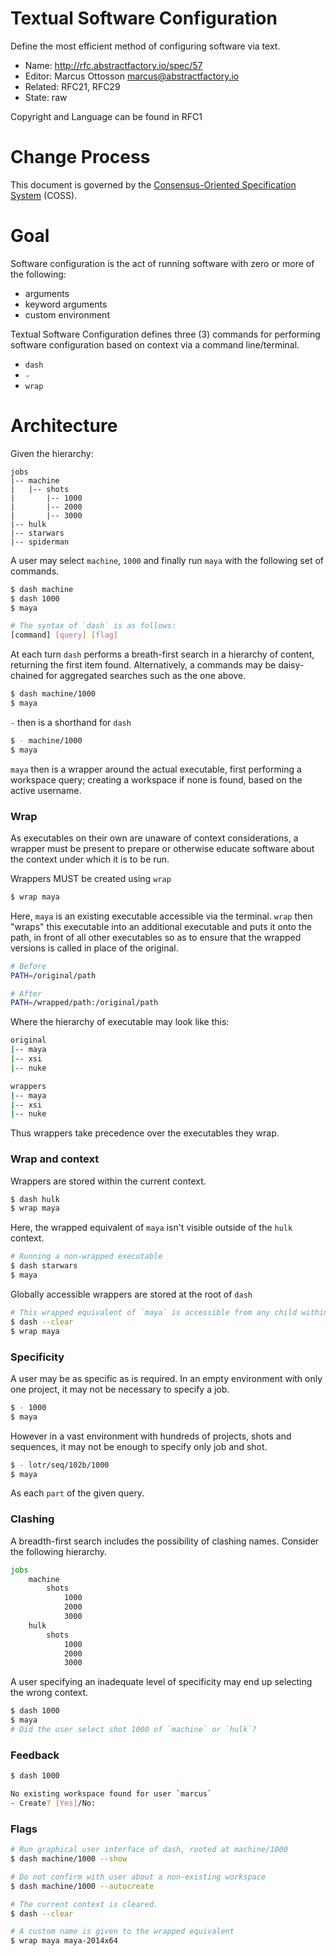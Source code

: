 # Textual Software Configuration

Define the most efficient method of configuring software via text.

* Name: http://rfc.abstractfactory.io/spec/57
* Editor: Marcus Ottosson <marcus@abstractfactory.io>
* Related: RFC21, RFC29
* State: raw

Copyright and Language can be found in RFC1

# Change Process

This document is governed by the [Consensus-Oriented Specification System](http://www.digistan.org/spec:1/COSS) (COSS).

# Goal

Software configuration is the act of running software with zero or more of the following:

* arguments
* keyword arguments
* custom environment

Textual Software Configuration defines three (3) commands for performing software configuration based on context via a command line/terminal.

* `dash`
* `-`
* `wrap`

# Architecture

Given the hierarchy:

```
jobs
|-- machine
|   |-- shots
|       |-- 1000
|       |-- 2000
|       |-- 3000
|-- hulk
|-- starwars
|-- spiderman
```

A user may select `machine`, `1000` and finally run `maya` with the following set of commands.

```bash
$ dash machine
$ dash 1000
$ maya
```

```bash
# The syntax of `dash` is as follows:
[command] [query] [flag]
```

At each turn `dash` performs a breath-first search in a hierarchy of content, returning the first item found. Alternatively, a commands may be daisy-chained for aggregated searches such as the one above.

```bash
$ dash machine/1000
$ maya
```

`-` then is a shorthand for `dash`

```bash
$ - machine/1000
$ maya
```

`maya` then is a wrapper around the actual executable, first performing a workspace query; creating a workspace if none is found, based on the active username.

### Wrap

As executables on their own are unaware of context considerations, a wrapper must be present to prepare or otherwise educate software about the context under which it is to be run.

Wrappers MUST be created using `wrap`

```bash
$ wrap maya
```

Here, `maya` is an existing executable accessible via the terminal. `wrap` then "wraps" this executable into an additional executable and puts it onto the path, in front of all other executables so as to ensure that the wrapped versions is called in place of the original.

```bash
# Before
PATH=/original/path

# After
PATH=/wrapped/path:/original/path
```

Where the hierarchy of executable may look like this:

```bash
original
|-- maya
|-- xsi
|-- nuke

wrappers
|-- maya
|-- xsi
|-- nuke
```

Thus wrappers take precedence over the executables they wrap.

### Wrap and context

Wrappers are stored within the current context.

```bash
$ dash hulk
$ wrap maya
```

Here, the wrapped equivalent of `maya` isn't visible outside of the `hulk` context.

```bash
# Running a non-wrapped executable
$ dash starwars
$ maya
```

Globally accessible wrappers are stored at the root of `dash`

```bash
# This wrapped equivalent of `maya` is accessible from any child within root.
$ dash --clear
$ wrap maya
```


### Specificity

A user may be as specific as is required. In an empty environment with only one project, it may not be necessary to specify a job.

```bash
$ - 1000
$ maya
```

However in a vast environment with hundreds of projects, shots and sequences, it may not be enough to specify only job and shot.

```bash
$ - lotr/seq/102b/1000
$ maya
```

As each `part` of the given query.

### Clashing

A breadth-first search includes the possibility of clashing names. Consider the following hierarchy.

```bash
jobs
    machine
        shots
            1000
            2000
            3000
    hulk
        shots
            1000
            2000
            3000
```

A user specifying an inadequate level of specificity may end up selecting the wrong context.

```bash
$ dash 1000
$ maya
# Did the user select shot 1000 of `machine` or `hulk`?
```

### Feedback

```bash
$ dash 1000

No existing workspace found for user `marcus`
- Create? [Yes]/No:

```

### Flags

```bash
# Run graphical user interface of dash, rooted at machine/1000
$ dash machine/1000 --show

# Do not confirm with user about a non-existing workspace
$ dash machine/1000 --autocreate

# The current context is cleared.
$ dash --clear

# A custom name is given to the wrapped equivalent
$ wrap maya maya-2014x64
```